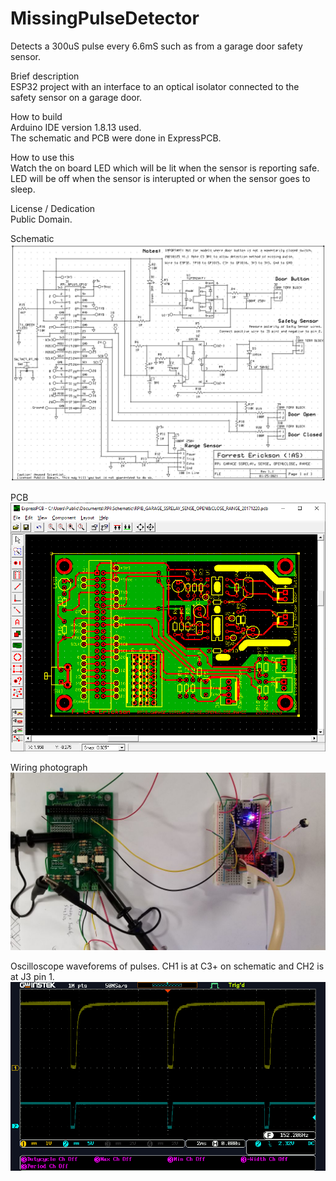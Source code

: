 # MissingPulseDetector
Detects a 300uS pulse every 6.6mS such as from a garage door safety sensor.

Brief description  
ESP32 project with an interface to an optical isolator connected to the safety sensor on a garage door.


How to build  
Arduino IDE version 1.8.13 used.  
The schematic and PCB were done in ExpressPCB.

How to use this  
Watch the on board LED which will be lit when the sensor is reporting safe.
LED will be off when the sensor is interupted or when the sensor goes to sleep.

License / Dedication  
Public Domain.

Schematic
![Garage Door Safety Sensor (and more)](Schematic.png)
 
 
PCB  
![Garage Door Safety Sensor (and more)](PCB.png)

Wiring photograph  
![ESP32 to PCB ](Wiring.jpg)

Oscilloscope waveforems of pulses. CH1 is at C3+ on schematic and CH2 is at J3 pin 1.  
![Waveforms ](CH1J1pin11_CH2J3pin1.png)


